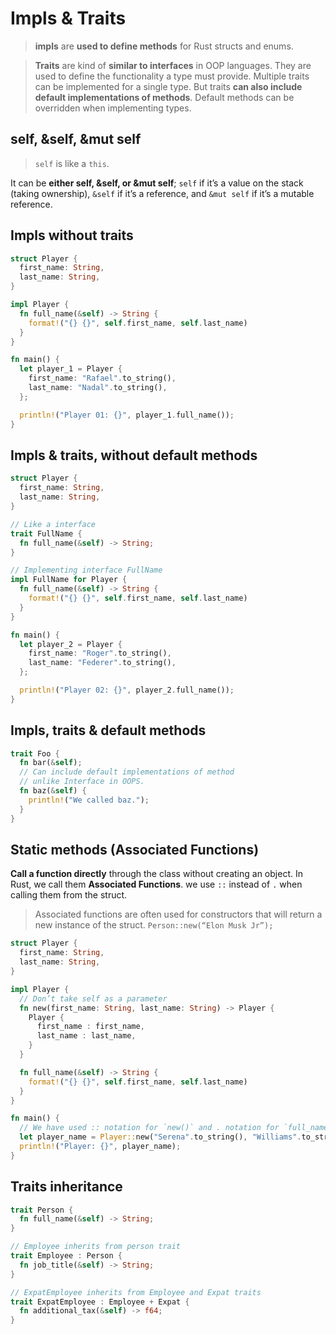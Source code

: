 # Impls & Traits

> **impls** are **used to define methods** for Rust structs and enums.

> **Traits** are kind of **similar to interfaces** in OOP languages. They are used to define the functionality a type must provide. Multiple traits can be implemented for a single type. But traits **can also include default implementations of methods**. Default methods can be overridden when implementing types.

## self, &self, &mut self

> `self` is like a `this`.

It can be **either self, &self, or &mut self**; `self` if it’s a value on the stack (taking ownership), `&self` if it’s a reference, and `&mut self` if it’s a mutable reference.

## Impls without traits

```rs
struct Player {
  first_name: String,
  last_name: String,
}

impl Player {
  fn full_name(&self) -> String {
    format!("{} {}", self.first_name, self.last_name)
  }
}

fn main() {
  let player_1 = Player {
    first_name: "Rafael".to_string(),
    last_name: "Nadal".to_string(),
  };

  println!("Player 01: {}", player_1.full_name());
}
```

## Impls & traits, without default methods

```rs
struct Player {
  first_name: String,
  last_name: String,
}

// Like a interface
trait FullName {
  fn full_name(&self) -> String;
}

// Implementing interface FullName
impl FullName for Player {
  fn full_name(&self) -> String {
    format!("{} {}", self.first_name, self.last_name)
  }
}

fn main() {
  let player_2 = Player {
    first_name: "Roger".to_string(),
    last_name: "Federer".to_string(),
  };

  println!("Player 02: {}", player_2.full_name());
}
```

## Impls, traits & default methods

```rs
trait Foo {
  fn bar(&self);
  // Can include default implementations of method
  // unlike Interface in OOPS.
  fn baz(&self) {
    println!("We called baz.");
  }
}
```

## Static methods (Associated Functions)

**Call a function directly** through the class without creating an object. In Rust, we call them **Associated Functions**. we use `::` instead of `.` when calling them from the struct.

> Associated functions are often used for constructors that will return a new instance of the struct. `Person::new(“Elon Musk Jr”);`

```rs
struct Player {
  first_name: String,
  last_name: String,
}

impl Player {
  // Don’t take self as a parameter
  fn new(first_name: String, last_name: String) -> Player {
    Player {
      first_name : first_name,
      last_name : last_name,
    }
  }

  fn full_name(&self) -> String {
    format!("{} {}", self.first_name, self.last_name)
  }
}

fn main() {
  // We have used :: notation for `new()` and . notation for `full_name()`
  let player_name = Player::new("Serena".to_string(), "Williams".to_string()).full_name();
  println!("Player: {}", player_name);
}
```

## Traits inheritance

```rs
trait Person {
  fn full_name(&self) -> String;
}

// Employee inherits from person trait
trait Employee : Person {
  fn job_title(&self) -> String;
}

// ExpatEmployee inherits from Employee and Expat traits
trait ExpatEmployee : Employee + Expat {
  fn additional_tax(&self) -> f64;
}
```
